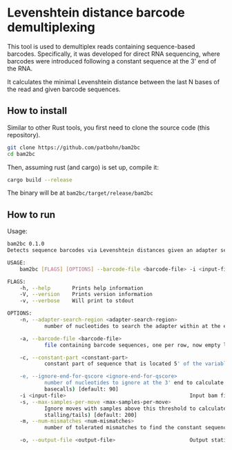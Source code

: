 # Levenshtein distance barcode demultiplexing

This tool is used to demultiplex reads containing sequence-based barcodes. Specifically, it was developed for direct RNA sequencing, where barcodes were introduced following a constant sequence at the 3' end of the RNA. 

It calculates the minimal Levenshtein distance between the last N bases of the read and given barcode sequences. 

## How to install

Similar to other Rust tools, you first need to clone the source code (this repository). 

```bash
git clone https://github.com/patbohn/bam2bc
cd bam2bc
```

Then, assuming rust (and cargo) is set up, compile it:

```bash
cargo build --release
```

The binary will be at `bam2bc/target/release/bam2bc`

## How to run

Usage:
```bash
bam2bc 0.1.0
Detects sequence barcodes via Levenshtein distances given an adapter sequence.

USAGE:
    bam2bc [FLAGS] [OPTIONS] --barcode-file <barcode-file> -i <input-file>

FLAGS:
    -h, --help       Prints help information
    -V, --version    Prints version information
    -v, --verbose    Will print to stdout

OPTIONS:
    -n, --adapter-search-region <adapter-search-region>
            number of nucleotides to search the adapter within at the ends [default: 200]

    -a, --barcode-file <barcode-file>
            file containing barcode sequences, one per row, now empty lines, no annotations

    -c, --constant-part <constant-part>
            constant part of sequence that is located 5' of the variable barcode [default: CATGGTCATAGCTGTTTCCTG]

    -e, --ignore-end-for-qscore <ignore-end-for-qscore>
            number of nucleotides to ignore at the 3' end to calculate mean qscore of read (ignore accidental DNA part
            basecalls) [default: 90]
    -i <input-file>                                        Input bam file
    -s, --max-samples-per-move <max-samples-per-move>
            Ignore moves with samples above this threshold to calculate mean translocation speed (correcting for
            stalling/tails) [default: 200]
    -m, --num-mismatches <num-mismatches>
            number of tolerated mismatches to find the constant sequence [default: 10]

    -o, --output-file <output-file>                        Output statistics file [default: output]
```
